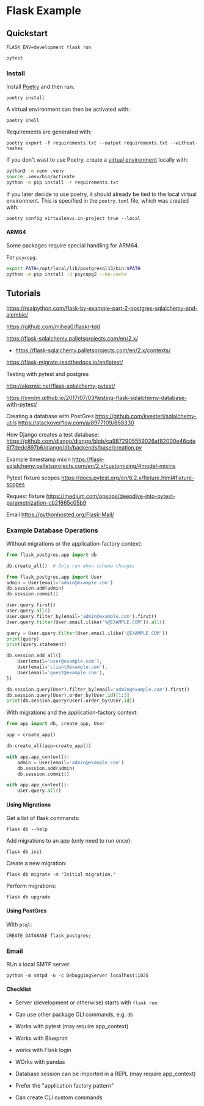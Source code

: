 Flask Example
====

## Quickstart

    FLASK_ENV=development flask run

    pytest


### Install

Install [Poetry](https://python-poetry.org/docs/#installation) and then run:

    poetry install

A virtual environment can then be activated with:

    poetry shell

Requirements are generated with:

    poetry export -f requirements.txt --output requirements.txt --without-hashes


If you don't wast to use Poetry, create a [virtual environment](https://docs.python.org/3/tutorial/venv.html) locally with:

```sh
python3 -m venv .venv
source .venv/bin/activate
python -m pip install -r requirements.txt
```

If you later decide to use poetry, it should already be tied to the local virtual environment. This is specified in the `poetry.toml` file, which was created with:

    poetry config virtualenvs.in-project true --local


#### ARM64

Some packages require special handling for ARM64.

For `psycopg`:

```sh
export PATH=/opt/local/lib/postgresql13/bin:$PATH
python -m pip install -U psycopg2 --no-cache
```


## Tutorials

https://realpython.com/flask-by-example-part-2-postgres-sqlalchemy-and-alembic/

https://github.com/mjhea0/flaskr-tdd

https://flask-sqlalchemy.palletsprojects.com/en/2.x/

  * https://flask-sqlalchemy.palletsprojects.com/en/2.x/contexts/

https://flask-migrate.readthedocs.io/en/latest/

Testing with pytest and postgres

http://alexmic.net/flask-sqlalchemy-pytest/

https://xvrdm.github.io/2017/07/03/testing-flask-sqlalchemy-database-with-pytest/


Creating a database with PostGres
https://github.com/kvesteri/sqlalchemy-utils
https://stackoverflow.com/a/8977109/868330

How Django creates a test database:
https://github.com/django/django/blob/ca9872905559026af82000e46cde6f7dedc897b6/django/db/backends/base/creation.py


Example timestamp mixin
https://flask-sqlalchemy.palletsprojects.com/en/2.x/customizing/#model-mixins


Pytest fixture scopes
https://docs.pytest.org/en/6.2.x/fixture.html#fixture-scopes

Request fixture
https://medium.com/opsops/deepdive-into-pytest-parametrization-cb21665c05b9

Email
https://pythonhosted.org/Flask-Mail/



### Example Database Operations

Without migrations or the application-factory context:

```py
from flask_postgres.app import db

db.create_all()  # Only run when schema changes

from flask_postgres.app import User
admin = User(email='admin@example.com')
db.session.add(admin)
db.session.commit()

User.query.first()
User.query.all()
User.query.filter_by(email='admin@example.com').first()
User.query.filter(User.email.ilike('%@EXAMPLE.COM')).all()

query = User.query.filter(User.email.ilike('@EXAMPLE.COM'))
print(query)
print(query.statement)

db.session.add_all([
    User(email='user@example.com'),
    User(email='client@example.com'),
    User(email='guest@example.com'),
])

db.session.query(User).filter_by(email='admin@example.com').first()
db.session.query(User).order_by(User.id)[1:3]
print(db.session.query(User).order_by(User.id))
```

With migrations and the application-factory context:

```py
from app import db, create_app, User

app = create_app()

db.create_all(app=create_app())

with app.app_context():
    admin = User(email='admin@example.com')
    db.session.add(admin)
    db.session.commit()

with app.app_context():
    User.query.all()
```


#### Using Migrations

Get a list of flask commands:

    flask db --help

Add migrations to an app (only need to run once):

    flask db init

Create a new migration:

    flask db migrate -m "Initial migration."

Perform migrations:

    flask db upgrade


#### Using PostGres

With `psql`:

    CREATE DATABASE flask_postgres;


### Email


RUn a local SMTP server:

    python -m smtpd -n -c DebuggingServer localhost:1025



#### Checklist


* Server (development or otherwise) starts with `flask run`
* Can use other package CLI commands, e.g. `db`

* Works with pytest (may require app_context)
* Works with Blueprint
* works with Flask login
* WOrks with pandas

* Database session can be imported in a REPL (may require app_context)
* Prefer the "application factory pattern"

* Can create CLI custom commands
